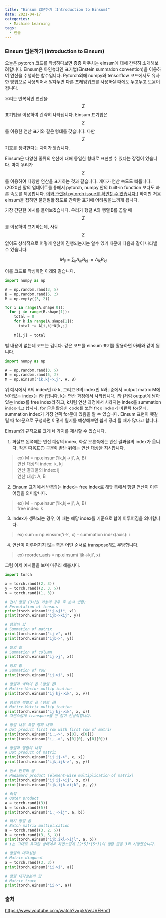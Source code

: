 ```yaml
---
title: "Einsum 입문하기 (Introduction to Einsum)"
date: 2021-04-17
categories:
  - Machine Learning
tags:
  - 한글
---
```

### Einsum 입문하기 (Introduction to Einsum)

오늘은 pytorch 코드를 작성하다보면 종종 마주치는 einsum에 대해 간략히 소개해보려합니다. Einsum은 아인슈타인 표기법(Einstein summation convention)을 이용하여 연산을 수행하는 함수입니다. Pytorch외에 numpy와 tensorflow 코드에서도 유사한 방법으로 사용되어서 알아두면 다른 프레임워크를 사용하실 때에도 두고두고 도움이 됩니다.

우리는 반복적인 연산을 $$\Sigma$$ 표기법을 이용하여 간략히 나타냅니다. Einsum 표기법은 $$\Sigma$$를 이용한 연산 표기와 같은 형태를 갖습니다. 다만 $$\Sigma$$ 기호를 생략한다는 차이가 있습니다.

Einsum은 다양한 종류의 연산에 대해 동일한 형태로 표현할 수 있다는 장점이 있습니다. 마치 우리가 $$\Sigma$$를 이용하여 다양한 연산을 표기하는 것과 같습니다. 게다가 연산 속도도 빠릅니다. (2020년 말의 업데이트를 통해서 pytorch, numpy 안의 built-in function 보다도 빠른 속도를 제공합니다. [이와 관련된 pytorch issue를 확인할 수 있습니다.](<https://github.com/pytorch/pytorch/issues/32591/>)) 하지만 처음 einsum을 접하면 불친절할 정도로 간략한 표기에 어려움을 느끼게 됩니다.

가장 간단한 예시를 들어보겠습니다. 우리가 행렬 A와 행렬 B를 곱할 때 $$\Sigma$$를 이용하여 표기하는데, 사실 $$\Sigma$$ 없이도 상식적으로 어떻게 연산이 진행되는지는 알수 있기 때문에 다음과 같이 나타낼 수 있습니다.

$$M_{ij}=\sum_{k}A_{ik}B_{kj}:= A_{ik}B_{kj}$$

이를 코드로 작성하면 아래와 같습니다.

```python
import numpy as np

A = np.random.rand(3, 5)
B = np.random.rand(5, 2)
M = np.empty((3, 2))

for i in range(A.shape[0]):
  for j in range(B.shape[1]):
    total = 0
    for k in range(A.shape[1]):
      total += A[i,k]*B[k,j]
    
    M[i,j] = total
```

별 내용이 없는데 코드는 깁니다. 같은 코드를 einsum 표기를 활용하면 아래와 같이 됩니다.

```python
import numpy as np

A = np.random.rand(3, 5)
B = np.random.rand(5, 2)
M = np.einsum('ik,kj->ij', A, B)
```

위 예시에서 A의 index인 i와 k, 그리고 B의 index인 k와 j 중에서 output matrix M에 남아있는 index는 i와 j입니다. k는 연산 과정에서 사라집니다. i와 j처럼 output에 남아있는 index를 free index라 하고, k처럼 연산 과정에서 사라지는 index를 summation index라고 합니다. for 문을 활용한 code를 보면 free index가 바깥쪽 for문에, summation index가 가장 안쪽 for문에 있음을 알 수 있습니다. Einsum 표현이 헷갈릴 때 for문으로 구성하면 어떻게 될지를 예상해보면 쉽게 정리 될 때가 많다고 합니다.

Einsum의 규칙으로 크게 네 가지를 제시할 수 있습니다.

1. 화살표 왼쪽에는 연산 대상의 index, 화살 오른쪽에는 연산 결과물의 index가 옵니다. 작은 따옴표(') 구문이 끝난 뒤에는 연산 대상을 지시합니다.
  > ex) M = np.einsum('ik,kj->ij', A, B)<br/>
  > 연산 대상의 index: ik, kj<br/>
  > 연산 결과물의 index: ij<br/>
  > 연산 대상: A, B
2. Einsum 표기에서 반복되는 index는 free index로 해당 축에서 행렬 연산이 이루어짐을 의미합니다.
  > ex) M = np.einsum('ik,kj->ij', A, B)<br/>
  > free index: k
3. Index가 생략되는 경우, 이 때는 해당 index를 기준으로 합이 이루어짐을 의미합니다. 
  > ex) sum = np.einsum('i->', x)
    - summation index(axis): i
4. 연산이 이루어지지 않는 축은 어떤 순서로 transpose해도 무방합니다.
  > ex) reorder_axis = np.einsum('ijk->kji', x)

그럼 이제 예시들을 보며 마무리 해봅시다.
```python
import torch

x = torch.rand((2, 3))
y = torch.rand((2, 3, 5))
v = torch.rand((1, 3))

# 전치 행렬 (3차원 이상의 경우 축 순서 변환)
# Permutation ot tensors
print(torch.einsum("ij->ji", x))
print(torch.einsum("ijk->kij", y))

# 행렬의 합
# Summation of matrix
print(torch.einsum("ij->", x))
print(torch.einsum("ijk->", y))

# 열의 합
# Summation of column
print(torch.einsum("ij->j", x))

# 행의 합
# Summation of row
print(torch.einsum("ij->i", x))

# 행렬과 벡터의 곱 (행렬 곱)
# Matirx-Vector multiplication
print(torch.einsum("ij,kj->ik", x, v))

# 행렬과 행렬의 곱 (행렬 곱)
# Matirx-Matrix multiplication
print(torch.einsum("ij,kj->ik", x, x))
# 자연스럽게 transpose를 한 점이 인상적입니다.

# 행렬 내부 특정 행의 내적
# Dot product first row with first row of matrix
print(torch.einsum("i,i->", x[0], x[0]))
print(torch.einsum("i,i->", y[0][0], y[0][0]))

# 행렬과 행렬의 내적
# Dot product of matrix
print(torch.einsum("ij,ij->", x, x))
print(torch.einsum("ijk,ijk->", y, y))

# 원소 단위의 곱
# Hadamard product (element-wise multiplication of matrix)
print(torch.einsum("ij,ij->ij", x, x))
print(torch.einsum("ijk,ijk->ijk", y, y))

# 외적
# Outer product
a = torch.rand((3))
b = torch.rand((5))
print(torch.einsum("i,j->ij", a, b))

# 배치 행렬 곱
# Batch matrix multiplication
a = torch.rand((3, 2, 5))
b = torch.rand((3, 5, 3))
print(torch.einsum("ijk,ikl->ijl", a, b))
# i는 그대로 유지한 상태에서 자연스럽게 [2*5]*[5*3]의 행렬 곱을 3회 시행했습니다.

# 행렬의 대각성분
# Matrix diagonal
a = torch.rand((3, 3))
print(torch.einsum("ii->i", a))

# 행렬 대각성분의 합
# Matrix trace
print(torch.einsum("ii->", a))
```

### 출처
https://www.youtube.com/watch?v=pkVwUVEHmfI